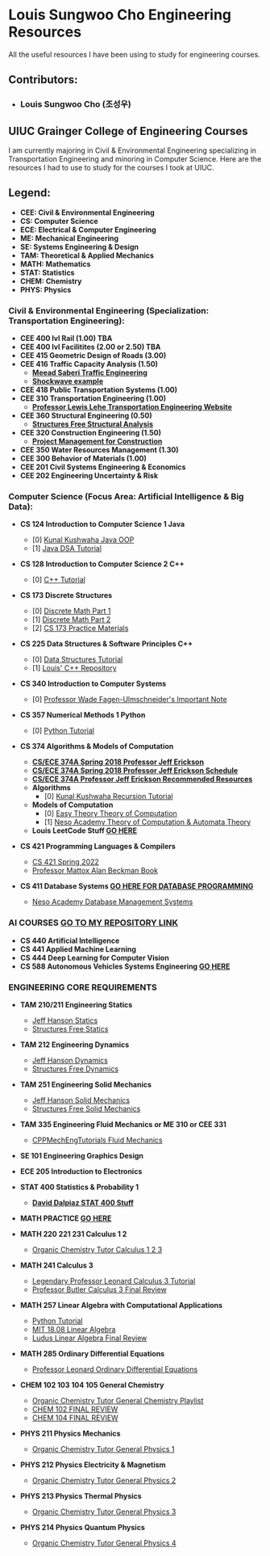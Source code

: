 # Louis Sungwoo Cho Engineering Resources
All the useful resources I have been using to study for engineering courses.

## Contributors:
- ### Louis Sungwoo Cho (조성우)

## UIUC Grainger College of Engineering Courses
I am currently majoring in Civil & Environmental Engineering specializing in Transportation Engineering and minoring in Computer Science. Here are the resources I had to use to study for the courses I took at UIUC. 

## Legend:
  - **CEE: Civil & Environmental Engineering**
  - **CS: Computer Science**
  - **ECE: Electrical & Computer Engineering**
  - **ME: Mechanical Engineering**
  - **SE: Systems Engineering & Design**
  - **TAM: Theoretical & Applied Mechanics**
  - **MATH: Mathematics**
  - **STAT: Statistics**
  - **CHEM: Chemistry**
  - **PHYS: Physics**

### Civil & Environmental Engineering (Specialization: Transportation Engineering):
- **CEE 400 lvl Rail (1.00) TBA**
- **CEE 400 lvl Facilitites (2.00 or 2.50) TBA**
- **CEE 415 Geometric Design of Roads (3.00)**
- **CEE 416 Traffic Capacity Analysis (1.50)**
  - **[Meead Saberi Traffic Engineering](https://www.youtube.com/user/meeadsk/videos)**
  - **[Shockwave example](https://www.youtube.com/watch?v=9QFy9iREWsY)**
- **CEE 418 Public Transportation Systems (1.00)**
- **CEE 310 Transportation Engineering (1.00)**
  - **[Professor Lewis Lehe Transportation Engineering Website](https://trafficvis.com/)**
- **CEE 360 Structural Engineering (0.50)**
  - **[Structures Free Structural Analysis](https://youtube.com/playlist?list=PL1DE2AA99E4258070)**
- **CEE 320 Construction Engineering (1.50)** 
  - **[Project Management for Construction](https://www.cmu.edu/cee/projects/PMbook/)**
- **CEE 350 Water Resources Management (1.30)**
- **CEE 300 Behavior of Materials (1.00)**
- **CEE 201 Civil Systems Engineering & Economics**
- **CEE 202 Engineering Uncertainty & Risk**

### Computer Science (Focus Area: Artificial Intelligence & Big Data):
- **CS 124 Introduction to Computer Science 1 Java**
   - [0] [Kunal Kushwaha Java OOP](https://youtube.com/playlist?list=PL9gnSGHSqcno1G3XjUbwzXHL8_EttOuKk)
   - [1] [Java DSA Tutorial](https://youtube.com/playlist?list=PL6Zs6LgrJj3tDXv8a_elC6eT_4R5gfX4d )
- **CS 128 Introduction to Computer Science 2 C++**
  - [0] [C++ Tutorial](https://www.youtube.com/watch?v=8jLOx1hD3_o)
- **CS 173 Discrete Structures**
  - [0] [Discrete Math Part 1](https://youtube.com/playlist?list=PLl-gb0E4MII28GykmtuBXNUNoej-vY5Rz)
  - [1] [Discrete Math Part 2](https://youtube.com/playlist?list=PLl-gb0E4MII0sGLCJeqDB3y63HZ6lM5LJ)
  - [2] [CS 173 Practice Materials](https://courses.grainger.illinois.edu/cs173/sp2019/A-lecture/Exams/index.html)
- **CS 225 Data Structures & Software Principles C++**
  - [0] [Data Structures Tutorial](https://www.youtube.com/watch?v=B31LgI4Y4DQ)
  - [1] [Louis' C++ Repository](https://github.com/lotlouischoitslab/CPP_Louis)
- **CS 340 Introduction to Computer Systems**
  - [0] [Professor Wade Fagen-Ulmschneider's Important Note](https://waf.cs.illinois.edu/pages/cs340/)
- **CS 357 Numerical Methods 1 Python**
    - [0] [Python Tutorial](https://www.youtube.com/watch?v=Ej_02ICOIgs)
- **CS 374 Algorithms & Models of Computation**
  - **[CS/ECE 374A Spring 2018 Professor Jeff Erickson](https://courses.engr.illinois.edu/cs374/sp2018/A/)**
  - **[CS/ECE 374A Spring 2018 Professor Jeff Erickson Schedule](https://courses.engr.illinois.edu/cs374/sp2018/A/schedule.html)**
  - **[CS/ECE 374A Professor Jeff Erickson Recommended Resources](https://courses.engr.illinois.edu/cs374/sp2021/resources.html)**
  - **Algorithms**
    - [0] [Kunal Kushwaha Recursion Tutorial](https://youtube.com/playlist?list=PL9gnSGHSqcnp39cTyB1dTZ2pJ04Xmdrod)
  - **Models of Computation**
    - [0] [Easy Theory Theory of Computation](https://youtube.com/playlist?list=PLylTVsqZiRXN3Q86XJV6OWOmIzvVZs75E)
    - [1] [Neso Academy Theory of Computation & Automata Theory](https://youtube.com/playlist?list=PLBlnK6fEyqRgp46KUv4ZY69yXmpwKOIev)
  - **Louis LeetCode Stuff [GO HERE](https://github.com/lotlouischoitslab/LeetCode_Grind)**
- **CS 421 Programming Languages & Compilers**
  - [CS 421 Spring 2022](https://uiuc-cs421-sp22.netlify.app/lectures/)
  - [Professor Mattox Alan Beckman Book](https://github.com/mattoxb/haskell-book)

- **CS 411 Database Systems [GO HERE FOR DATABASE PROGRAMMING](https://github.com/lotlouischoitslab/Database_Systems_Louis)**
  - [Neso Academy Database Management Systems](https://youtube.com/playlist?list=PLBlnK6fEyqRi_CUQ-FXxgzKQ1dwr_ZJWZ)
### AI COURSES [GO TO MY REPOSITORY LINK](https://github.com/lotlouischoitslab/AI_Python_Louis)
- **CS 440 Artificial Intelligence**
- **CS 441 Applied Machine Learning**
- **CS 444 Deep Learning for Computer Vision**
- **CS 588 Autonomous Vehicles Systems Engineering [GO HERE](https://github.com/lotlouischoitslab/Autonomous_Vehicles_Stuff)**

### ENGINEERING CORE REQUIREMENTS
- **TAM 210/211 Engineering Statics**
  - [Jeff Hanson Statics](https://www.youtube.com/watch?v=TqFYnSFX_L4&list=PLRqDfxcafc23LXGoItpkYMKtUdHaQwSDC)
  - [Structures Free Statics](https://youtube.com/playlist?list=PL6474BBA9E3FC8FDC)
- **TAM 212 Engineering Dynamics**
  - [Jeff Hanson Dynamics](https://www.youtube.com/watch?v=dmq0PHF837M&list=PLRqDfxcafc206fNQPkcBUFEMYje-UjtqA)
  - [Structures Free Dynamics](https://www.youtube.com/watch?v=olasVZilLRA&list=PL81251F4A3D0AF09B)
- **TAM 251 Engineering Solid Mechanics**
  - [Jeff Hanson Solid Mechanics](https://www.youtube.com/watch?v=RkS8DjzvEvM&list=PLRqDfxcafc21wlI3E56IkDmRJ-33apMjv)
  - [Structures Free Solid Mechanics](https://www.youtube.com/watch?v=DjTFIAeeMiY&list=PLCBF826FE563C57B0)
- **TAM 335 Engineering Fluid Mechanics or ME 310 or CEE 331**
  - [CPPMechEngTutorials Fluid Mechanics](https://www.youtube.com/watch?v=PXjZ7xEAqsU&list=PLZOZfX_TaWAH0baRhA8OosWVbEsJK5sPe)
- **SE 101 Engineering Graphics Design**
- **ECE 205 Introduction to Electronics**
- **STAT 400 Statistics & Probability 1**
  - **[David Dalpiaz STAT 400 Stuff](https://daviddalpiaz.github.io/stat400sp18/)**

- **MATH PRACTICE [GO HERE](https://tutorial.math.lamar.edu/)** 

- **MATH 220 221 231 Calculus 1 2**
  - [Organic Chemistry Tutor Calculus 1 2 3](https://www.youtube.com/watch?v=GiCojsAWRj0&list=PL0o_zxa4K1BWYThyV4T2Allw6zY0jEumv)
  
- **MATH 241 Calculus 3**
  - [Legendary Professor Leonard Calculus 3 Tutorial](https://www.youtube.com/watch?v=tGVnBAHLApA&list=PLDesaqWTN6ESk16YRmzuJ8f6-rnuy0Ry7)
  - [Professor Butler Calculus 3 Final Review](https://www.youtube.com/watch?v=EC3x4OFrnHk)

 - **MATH 257 Linear Algebra with Computational Applications**
    - [Python Tutorial](https://www.youtube.com/watch?v=Ej_02ICOIgs)
    - [MIT 18.08 Linear Algebra](https://www.youtube.com/watch?v=QVKj3LADCnA&list=PL49CF3715CB9EF31D)
    - [Ludus Linear Algebra Final Review](https://www.youtube.com/watch?v=9v3Sb4A0tPM&list=PLBjO5YSgeCti54iuhlWdDScg_kVYNzGGL)

- **MATH 285 Ordinary Differential Equations**
  - [Professor Leonard Ordinary Differential Equations](https://www.youtube.com/watch?v=xf-3ATzFyKA&list=PLDesaqWTN6ESPaHy2QUKVaXNZuQNxkYQ)

- **CHEM 102 103 104 105 General Chemistry**
  - [Organic Chemistry Tutor General Chemistry Playlist](https://www.youtube.com/watch?v=-KfG8kH-r3Y&list=PL0o_zxa4K1BWziAvOKdqsMFSB_MyyLAqS)
  - [CHEM 102 FINAL REVIEW](https://www.youtube.com/watch?v=5yw1YH7YA7c)
  - [CHEM 104 FINAL REVIEW](https://www.youtube.com/watch?v=lSmJN1_uVpI)

- **PHYS 211 Physics Mechanics**
   - [Organic Chemistry Tutor General Physics 1](https://www.youtube.com/watch?v=b1t41Q3xRM8&list=PL0o_zxa4K1BU6wPPLDsoTj1_wEf0LSNeR)

- **PHYS 212 Physics Electricity & Magnetism**
  - [Organic Chemistry Tutor General Physics 2](https://www.youtube.com/watch?v=b1t41Q3xRM8&list=PL0o_zxa4K1BU6wPPLDsoTj1_wEf0LSNeR)

- **PHYS 213 Physics Thermal Physics**
  - [Organic Chemistry Tutor General Physics 3](https://www.youtube.com/watch?v=b1t41Q3xRM8&list=PL0o_zxa4K1BU6wPPLDsoTj1_wEf0LSNeR)

- **PHYS 214 Physics Quantum Physics**
  - [Organic Chemistry Tutor General Physics 4](https://www.youtube.com/watch?v=b1t41Q3xRM8&list=PL0o_zxa4K1BU6wPPLDsoTj1_wEf0LSNeR)




